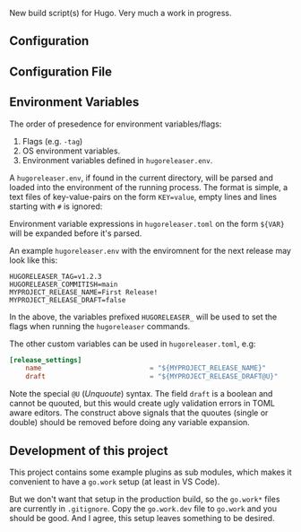 New build script(s) for Hugo. Very much a work in progress.


## Configuration

## Configuration File

## Environment Variables

The order of presedence for environment variables/flags:

1. Flags (e.g. `-tag`)
2. OS environment variables.
3. Environment variables defined in `hugoreleaser.env`.

A `hugoreleaser.env`, if found in the current directory, will be parsed and loaded into the environment of the running process. The format is simple, a text files of key-value-pairs on the form `KEY=value`, empty lines and lines starting with `#` is ignored:

Environment variable expressions in `hugoreleaser.toml` on the form `${VAR}` will be expanded before it's parsed.

An example `hugoreleaser.env` with the enviromnent for the next release may look like this:

```
HUGORELEASER_TAG=v1.2.3
HUGORELEASER_COMMITISH=main
MYPROJECT_RELEASE_NAME=First Release!
MYPROJECT_RELEASE_DRAFT=false
```

In the above, the variables prefixed `HUGORELEASER_` will be used to set the flags when running the `hugoreleaser` commands.

The other custom variables can be used in `hugoreleaser.toml`, e.g:

```toml
[release_settings]
    name                           = "${MYPROJECT_RELEASE_NAME}"
    draft                          = "${MYPROJECT_RELEASE_DRAFT@U}"
```

Note the special `@U` (_Unquoute_) syntax. The field `draft` is a boolean and cannot be quouted, but this would create ugly validation errors in TOML aware editors. The construct above signals that the quoutes (single or double) should be removed before doing any variable expansion.

## Development of this project

This project contains some example plugins as sub modules, which makes it convenient to have a `go.work` setup (at least in VS Code).

But we don't want that setup in the production build, so the `go.work*` files are currently in `.gitignore`. Copy the `go.work.dev` file to `go.work` and you should be good. And I agree, this setup leaves something to be desired.

